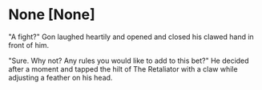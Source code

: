 # None [None]
"A fight?" Gon laughed heartily and opened and closed his clawed hand in front of him.

"Sure. Why not? Any rules you would like to add to this bet?" He decided after a moment and tapped the hilt of The Retaliator with a claw while adjusting a feather on his head.
